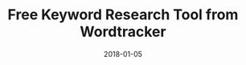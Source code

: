 ---
layout: site
title: "Free Keyword Research Tool from Wordtracker"
date: 2018-01-05
categories: [community]
version: 1.5.8
major: 1
minor: 5
patch: 8
slug: free-keyword-research-tool-from-wordtracker
link: https://www.wordtracker.com/
permalink: /sites/:slug
---